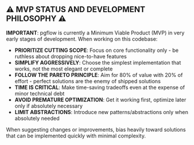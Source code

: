 ## ⚠️ MVP STATUS AND DEVELOPMENT PHILOSOPHY ⚠️

**IMPORTANT**: pgflow is currently a Minimum Viable Product (MVP) in very early stages of development. When working on this codebase:

- **PRIORITIZE CUTTING SCOPE**: Focus on core functionality only - be ruthless about dropping nice-to-have features
- **SIMPLIFY AGGRESSIVELY**: Choose the simplest implementation that works, not the most elegant or complete
- **FOLLOW THE PARETO PRINCIPLE**: Aim for 80% of value with 20% of effort - perfect solutions are the enemy of shipped solutions
- **TIME IS CRITICAL**: Make time-saving tradeoffs even at the expense of minor technical debt
- **AVOID PREMATURE OPTIMIZATION**: Get it working first, optimize later only if absolutely necessary
- **LIMIT ABSTRACTIONS**: Introduce new patterns/abstractions only when absolutely needed

When suggesting changes or improvements, bias heavily toward solutions that can be implemented quickly with minimal complexity.
